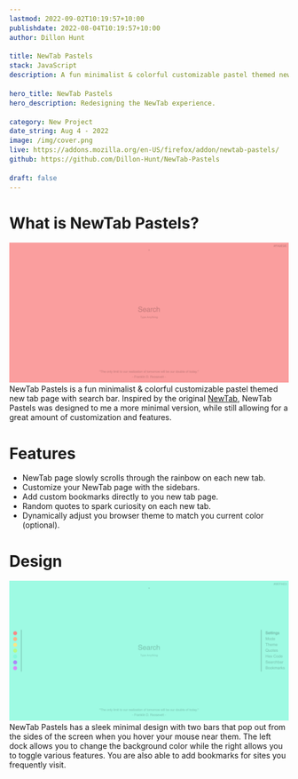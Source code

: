 ```yaml
---
lastmod: 2022-09-02T10:19:57+10:00
publishdate: 2022-08-04T10:19:57+10:00
author: Dillon Hunt

title: NewTab Pastels
stack: JavaScript
description: A fun minimalist & colorful customizable pastel themed new tab page with search bar.

hero_title: NewTab Pastels
hero_description: Redesigning the NewTab experience.

category: New Project
date_string: Aug 4 - 2022
image: /img/cover.png
live: https://addons.mozilla.org/en-US/firefox/addon/newtab-pastels/
github: https://github.com/Dillon-Hunt/NewTab-Pastels

draft: false
---
```


# What is NewTab Pastels?
![NewTab Pastels](./img/cover.png)
NewTab Pastels is a fun minimalist & colorful customizable pastel themed new tab page with search bar. Inspired by the original [NewTab](../newtab/), NewTab Pastels was designed to me a more minimal version, while still allowing for a great amount of customization and features.

# Features
- NewTab page slowly scrolls through the rainbow on each new tab.
- Customize your NewTab page with the sidebars.
- Add custom bookmarks directly to you new tab page.
- Random quotes to spark curiosity on each new tab.
- Dynamically adjust you browser theme to match you current color (optional).

# Design
![NewTab Pastels Customization](./img/customization.png)
NewTab Pastels has a sleek minimal design with two bars that pop out from the sides of the screen when you hover your mouse near them. The left dock allows you to change the background color while the right allows you to toggle various features. You are also able to add bookmarks for sites you frequently visit.